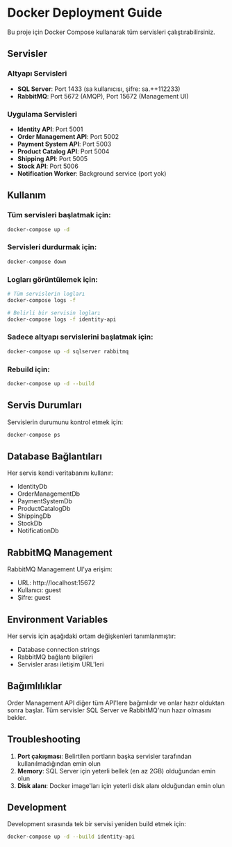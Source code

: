 # Docker Deployment Guide

Bu proje için Docker Compose kullanarak tüm servisleri çalıştırabilirsiniz.

## Servisler

### Altyapı Servisleri
- **SQL Server**: Port 1433 (sa kullanıcısı, şifre: sa.++112233)
- **RabbitMQ**: Port 5672 (AMQP), Port 15672 (Management UI)

### Uygulama Servisleri
- **Identity API**: Port 5001
- **Order Management API**: Port 5002
- **Payment System API**: Port 5003
- **Product Catalog API**: Port 5004
- **Shipping API**: Port 5005
- **Stock API**: Port 5006
- **Notification Worker**: Background service (port yok)

## Kullanım

### Tüm servisleri başlatmak için:
```bash
docker-compose up -d
```

### Servisleri durdurmak için:
```bash
docker-compose down
```

### Logları görüntülemek için:
```bash
# Tüm servislerin logları
docker-compose logs -f

# Belirli bir servisin logları
docker-compose logs -f identity-api
```

### Sadece altyapı servislerini başlatmak için:
```bash
docker-compose up -d sqlserver rabbitmq
```

### Rebuild için:
```bash
docker-compose up -d --build
```

## Servis Durumları

Servislerin durumunu kontrol etmek için:
```bash
docker-compose ps
```

## Database Bağlantıları

Her servis kendi veritabanını kullanır:
- IdentityDb
- OrderManagementDb
- PaymentSystemDb
- ProductCatalogDb
- ShippingDb
- StockDb
- NotificationDb

## RabbitMQ Management

RabbitMQ Management UI'ya erişim:
- URL: http://localhost:15672
- Kullanıcı: guest
- Şifre: guest

## Environment Variables

Her servis için aşağıdaki ortam değişkenleri tanımlanmıştır:
- Database connection strings
- RabbitMQ bağlantı bilgileri
- Servisler arası iletişim URL'leri

## Bağımlılıklar

Order Management API diğer tüm API'lere bağımlıdır ve onlar hazır olduktan sonra başlar.
Tüm servisler SQL Server ve RabbitMQ'nun hazır olmasını bekler.

## Troubleshooting

1. **Port çakışması**: Belirtilen portların başka servisler tarafından kullanılmadığından emin olun
2. **Memory**: SQL Server için yeterli bellek (en az 2GB) olduğundan emin olun
3. **Disk alanı**: Docker image'ları için yeterli disk alanı olduğundan emin olun

## Development

Development sırasında tek bir servisi yeniden build etmek için:
```bash
docker-compose up -d --build identity-api
```
